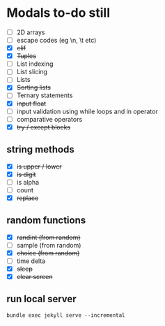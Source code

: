 # Modals to-do still

- [ ] 2D arrays
- [ ] escape codes (eg \n, \t etc)
- [x] ~~elif~~
- [x] ~~Tuples~~
- [ ] List indexing
- [ ] List slicing
- [ ] Lists
- [x] ~~Sorting lists~~
- [ ] Ternary statements
- [x] ~~input float~~
- [ ] input validation using while loops and in operator
- [ ] comparative operators
- [x] ~~try / except blocks~~

## string methods
- [x] ~~is upper / lower~~
- [x] ~~is digit~~
- [ ] is alpha
- [ ] count
- [x] ~~replace~~

## random functions
- [x] ~~randint (from random)~~
- [ ] sample (from random)
- [x] ~~choice (from random)~~
- [ ] time delta
- [x] ~~sleep~~
- [x] ~~clear screen~~

## run local server
`bundle exec jekyll serve --incremental`
